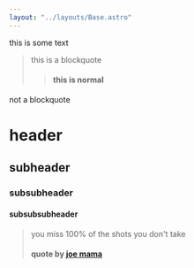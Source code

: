 ```yaml
---
layout: "../layouts/Base.astro"
---
```


this is some text

> this is a blockquote
>
> > #### this is normal

not a blockquote

# header

## subheader

### subsubheader

#### subsubsubheader

> you miss 100% of the shots you don't take
>
> #### quote by [joe mama](https://example.com)
